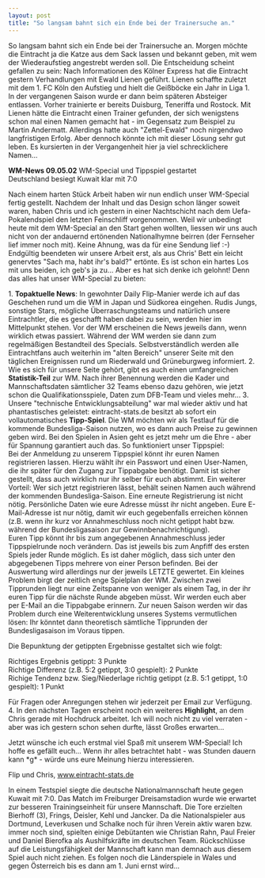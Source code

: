 ```yaml
---
layout: post
title: "So langsam bahnt sich ein Ende bei der Trainersuche an."
---
```


So langsam bahnt sich ein Ende bei der Trainersuche an. Morgen möchte die Eintracht ja die Katze aus dem Sack lassen und bekannt geben, mit wem der Wiederaufstieg angestrebt werden soll. Die Entscheidung scheint gefallen zu sein: Nach Informationen des Kölner Express hat die Eintracht gestern Verhandlungen mit Ewald Lienen geführt. Lienen schaffte zuletzt mit dem 1. FC Köln den Aufstieg und hielt die Geißböcke ein Jahr in Liga 1. In der vergangenen Saison wurde er dann beim späteren Absteiger entlassen. Vorher trainierte er bereits Duisburg, Teneriffa und Rostock. Mit Lienen hätte die Eintracht einen Trainer gefunden, der sich wenigstens schon mal einen Namen gemacht hat - im Gegensatz zum Beispiel zu Martin Andermatt. Allerdings hatte auch "Zettel-Ewald" noch nirgendwo langfristigen Erfolg. Aber dennoch könnte ich mit dieser Lösung sehr gut leben. Es kursierten in der Vergangenheit hier ja viel schrecklichere Namen...  
  
**WM-News 09.05.02** WM-Special und Tippspiel gestartet  
Deutschland besiegt Kuwait klar mit 7:0  
  
Nach einem harten Stück Arbeit haben wir nun endlich unser WM-Special fertig gestellt. Nachdem der Inhalt und das Design schon länger soweit waren, haben Chris und ich gestern in einer Nachtschicht nach dem Uefa-Pokalendspiel den letzten Feinschliff vorgenommen. Weil wir unbedingt heute mit dem WM-Special an den Start gehen wollten, liessen wir uns auch nicht von der andauernd ertönenden Nationalhymne beirren (der Fernseher lief immer noch mit). Keine Ahnung, was da für eine Sendung lief :-) Endgültig beendeten wir unsere Arbeit erst, als aus Chris' Bett ein leicht genervtes "Sach ma, habt ihr's bald?" ertönte. Es ist schon ein hartes Los mit uns beiden, ich geb's ja zu... Aber es hat sich denke ich gelohnt! Denn das alles hat unser WM-Special zu bieten:  
  
1\. **Topaktuelle News**: In gewohnter Daily Flip-Manier werde ich auf das Geschehen rund um die WM in Japan und Südkorea eingehen. Rudis Jungs, sonstige Stars, mögliche Überraschungsteams und natürlich unsere Eintrachtler, die es geschafft haben dabei zu sein, werden hier im Mittelpunkt stehen. Vor der WM erscheinen die News jeweils dann, wenn wirklich etwas passiert. Während der WM werden sie dann zum regelmäßigen Bestandteil des Specials. Selbstverständlich werden alle Eintrachtfans auch weiterhin im "alten Bereich" unserer Seite mit den täglichen Ereignissen rund um Riederwald und Grüneburgweg informiert. 2\. Wie es sich für unsere Seite gehört, gibt es auch einen umfangreichen **Statistik-Teil** zur WM. Nach ihrer Benennung werden die Kader und Mannschaftsdaten sämtlicher 32 Teams ebenso dazu gehören, wie jetzt schon die Qualifikationsspiele, Daten zum DFB-Team und vieles mehr... 3\. Unsere "technische Entwicklungsabteilung" war mal wieder aktiv und hat phantastisches geleistet: eintracht-stats.de besitzt ab sofort ein vollautomatisches **Tipp-Spiel**. Die WM möchten wir als Testlauf für die kommende Bundesliga-Saison nutzen, wo es dann auch Preise zu gewinnen geben wird. Bei den Spielen in Asien geht es jetzt mehr um die Ehre - aber für Spannung garantiert auch das. So funktioniert unser Tippspiel:  
Bei der Anmeldung zu unserem Tippspiel könnt ihr euren Namen registrieren lassen. Hierzu wählt ihr ein Passwort und einen User-Namen, die ihr später für den Zugang zur Tippabgabe benötigt. Damit ist sicher gestellt, dass auch wirklich nur ihr selber für euch abstimmt. Ein weiterer Vorteil: Wer sich jetzt registrieren lässt, behält seinen Namen auch während der kommenden Bundesliga-Saison. Eine erneute Registrierung ist nicht nötig. Persönliche Daten wie eure Adresse müsst ihr nicht angeben. Eure E-Mail-Adresse ist nur nötig, damit wir euch gegebenfalls erreichen können (z.B. wenn ihr kurz vor Annahmeschluss noch nicht getippt habt bzw. während der Bundesligasaison zur Gewinnbenachrichtigung).  
Euren Tipp könnt ihr bis zum angegebenen Annahmeschluss jeder Tippspielrunde noch verändern. Das ist jeweils bis zum Anpfiff des ersten Spiels jeder Runde möglich. Es ist daher möglich, dass sich unter den abgegebenen Tipps mehrere von einer Person befinden. Bei der Auswertung wird allerdings nur der jeweils LETZTE gewertet. Ein kleines Problem birgt der zeitlich enge Spielplan der WM. Zwischen zwei Tipprunden liegt nur eine Zeitspanne von weniger als einem Tag, in der ihr euren Tipp für die nächste Runde abgeben müsst. Wir werden euch aber per E-Mail an die Tippabgabe erinnern. Zur neuen Saison werden wir das Problem durch eine Weiterentwicklung unseres Systems vermutlichen lösen: Ihr könntet dann theoretisch sämtliche Tipprunden der Bundesligasaison im Voraus tippen.  
  
Die Bepunktung der getippten Ergebnisse gestaltet sich wie folgt:  
  
Richtiges Ergebnis getippt: 3 Punkte  
Richtige Differenz (z.B. 5:2 getippt, 3:0 gespielt): 2 Punkte  
Richige Tendenz bzw. Sieg/Niederlage richtig getippt (z.B. 5:1 getippt, 1:0 gespielt): 1 Punkt  
  
Für Fragen oder Anregungen stehen wir jederzeit per Email zur Verfügung. 4\. In den nächsten Tagen erscheint noch ein weiteres **Highlight**, an dem Chris gerade mit Hochdruck arbeitet. Ich will noch nicht zu viel verraten - aber was ich gestern schon sehen durfte, lässt Großes erwarten...  
  
Jetzt wünsche ich euch erstmal viel Spaß mit unserem WM-Special! Ich hoffe es gefällt euch... Wenn ihr alles betrachtet habt - was Stunden dauern kann \*g\* - würde uns eure Meinung hierzu interessieren.  
  
Flip und Chris, www.eintracht-stats.de  
  
In einem Testspiel siegte die deutsche Nationalmannschaft heute gegen Kuwait mit 7:0. Das Match im Freiburger Dreisamstadion wurde wie erwartet zur besseren Trainingseinheit für unsere Mannschaft. Die Tore erzielten Bierhoff (3), Frings, Deisler, Kehl und Jancker. Da die Nationalspieler aus Dortmund, Leverkusen und Schalke noch für ihren Verein aktiv waren bzw. immer noch sind, spielten einige Debütanten wie Christian Rahn, Paul Freier und Daniel Bierofka als Aushilfskräfte im deutschen Team. Rückschlüsse auf die Leistungsfähigkeit der Mannschaft kann man demnach aus diesem Spiel auch nicht ziehen. Es folgen noch die Länderspiele in Wales und gegen Österreich bis es dann am 1. Juni ernst wird...
